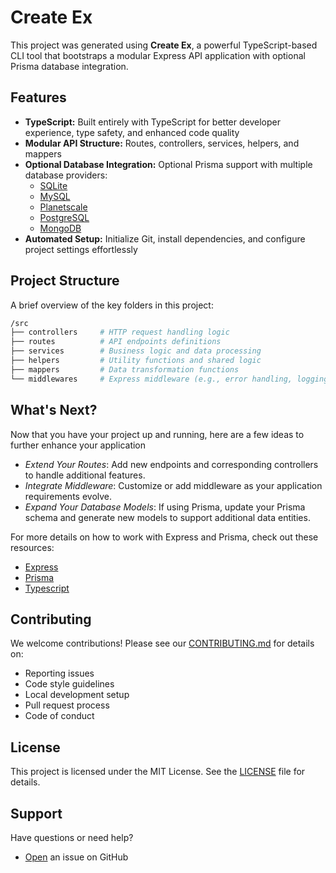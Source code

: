 # Create Ex

This project was generated using **Create Ex**, a powerful TypeScript-based CLI tool that bootstraps a modular Express API application with optional Prisma database integration.

## Features

- **TypeScript:** Built entirely with TypeScript for better developer experience, type safety, and enhanced code quality
- **Modular API Structure:** Routes, controllers, services, helpers, and mappers
- **Optional Database Integration:** Optional Prisma support with multiple database providers:
  - [SQLite](https://www.sqlite.org)
  - [MySQL](https://www.mysql.com)
  - [Planetscale](https://planetscale.com)
  - [PostgreSQL](https://www.postgresql.org)
  - [MongoDB](https://www.mongodb.com)
- **Automated Setup:** Initialize Git, install dependencies, and configure project settings effortlessly

## Project Structure

A brief overview of the key folders in this project:

```bash
/src
├── controllers     # HTTP request handling logic
├── routes          # API endpoints definitions
├── services        # Business logic and data processing
├── helpers         # Utility functions and shared logic
├── mappers         # Data transformation functions
└── middlewares     # Express middleware (e.g., error handling, logging)
```

## What's Next?

Now that you have your project up and running, here are a few ideas to further enhance your application

- _Extend Your Routes_: Add new endpoints and corresponding controllers to handle additional features.
- _Integrate Middleware_: Customize or add middleware as your application requirements evolve.
- _Expand Your Database Models_: If using Prisma, update your Prisma schema and generate new models to support additional data entities.

For more details on how to work with Express and Prisma, check out these resources:

- [Express](https://expressjs.com)
- [Prisma](https://www.prisma.io)
- [Typescript](https://www.typescriptlang.org)

## Contributing

We welcome contributions! Please see our [CONTRIBUTING.md](https://github.com/MoWael11/create-ex/CONTRIBUTING.md) for details on:

- Reporting issues
- Code style guidelines
- Local development setup
- Pull request process
- Code of conduct

## License

This project is licensed under the MIT License. See the [LICENSE](https://github.com/MoWael11/create-ex/LICENSE.md) file for details.

## Support

Have questions or need help?

- [Open](https://github.com/MoWael11/create-ex/issues/new) an issue on GitHub
